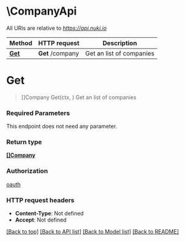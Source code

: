 # \CompanyApi

All URIs are relative to *https://api.nuki.io*

Method | HTTP request | Description
------------- | ------------- | -------------
[**Get**](CompanyApi.md#Get) | **Get** /company | Get an list of companies


# **Get**
> []Company Get(ctx, )
Get an list of companies



### Required Parameters
This endpoint does not need any parameter.

### Return type

[**[]Company**](Company.md)

### Authorization

[oauth](../README.md#oauth)

### HTTP request headers

 - **Content-Type**: Not defined
 - **Accept**: Not defined

[[Back to top]](#) [[Back to API list]](../README.md#documentation-for-api-endpoints) [[Back to Model list]](../README.md#documentation-for-models) [[Back to README]](../README.md)

